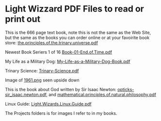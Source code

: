 # Light Wizzard PDF Files to read or print out

This is the 666 page text book, note this is not the same as the Web Site, but the same as the books you can order online or at your favoirite book store: [the.principles.of.the.trinary.universe.pdf](https://github.com/Light-Wizzard/The-Principles-Of-The-Trinary-Universe/blob/master/misc/the.principles.of.the.trinary.universe.pdf)

Newest Book Seriers 1 of 16 [Book-01-End.of.Time.pdf](https://github.com/Light-Wizzard/The-Principles-Of-The-Trinary-Universe/blob/master/misc/Book-01-End.of.Time.pdf)

My Life as a Military Dog: [My-Life-as-a-Military-Dog-Book.pdf](https://github.com/Light-Wizzard/The-Principles-Of-The-Trinary-Universe/blob/master/misc/My-Life-as-a-Military-Dog-Book.pdf)

Trinary Science: [Trinary-Science.pdf](https://github.com/Light-Wizzard/The-Principles-Of-The-Trinary-Universe/blob/master/misc/Trinary-Science.pdf)

Image of [1961.png](https://github.com/Light-Wizzard/The-Principles-Of-The-Trinary-Universe/blob/master/misc/1961.png) seen upside down

This is the book about God written by Sir Isaac Newton: [opticks-sir_isaac.newton.pdf](https://github.com/Light-Wizzard/The-Principles-Of-The-Trinary-Universe/blob/master/misc/opticks-sir_isaac.newton.pdf), and
[mathematical.principles.of.natural.philosophy.pdf](https://github.com/Light-Wizzard/The-Principles-Of-The-Trinary-Universe/blob/master/misc/mathematical.principles.of.natural.philosophy.pdf)

Linux Guide: [Light.Wizards.Linux.Guide.pdf](https://github.com/Light-Wizzard/The-Principles-Of-The-Trinary-Universe/blob/master/misc/Light.Wizards.Linux.Guide.pdf)

The Projects folders is for images I refer to in my books.
